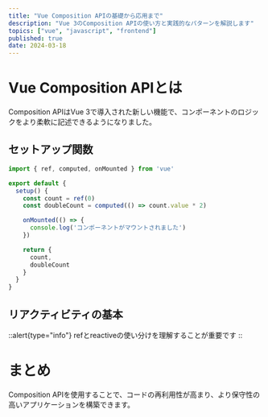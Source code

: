 ```yaml
---
title: "Vue Composition APIの基礎から応用まで"
description: "Vue 3のComposition APIの使い方と実践的なパターンを解説します"
topics: ["vue", "javascript", "frontend"]
published: true
date: 2024-03-18
---
```


# Vue Composition APIとは

Composition APIはVue 3で導入された新しい機能で、コンポーネントのロジックをより柔軟に記述できるようになりました。

## セットアップ関数

```js
import { ref, computed, onMounted } from 'vue'

export default {
  setup() {
    const count = ref(0)
    const doubleCount = computed(() => count.value * 2)

    onMounted(() => {
      console.log('コンポーネントがマウントされました')
    })

    return {
      count,
      doubleCount
    }
  }
}
```

## リアクティビティの基本

::alert{type="info"}
refとreactiveの使い分けを理解することが重要です
::

# まとめ
Composition APIを使用することで、コードの再利用性が高まり、より保守性の高いアプリケーションを構築できます。 